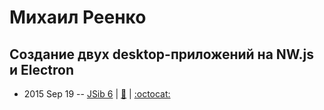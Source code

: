 # Михаил Реенко

## Создание двух desktop-приложений на NW.js и Electron
- 2015 Sep 19 -- [JSib 6](https://www.youtube.com/watch?v=tsjj_I2p5HQ)  | [:notebook:](https://www.slideshare.net/JSibNsk/12-desktop-nodewebkit-electron) | [:octocat:](https://github.com/reenko/jsib_6) 
